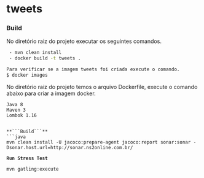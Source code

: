 # tweets

### Build
No diretório raiz do projeto executar os seguintes comandos.

```sh
 - mvn clean install
 - docker build -t tweets .

Para verificar se a imagem tweets foi criada execute o comando.
$ docker images

```

No diretório raiz do projeto temos o arquivo Dockerfile, execute o comando abaixo para criar 
a imagem docker.
```
Java 8
Maven 3
Lombok 1.16


**```Build```**
```java
mvn clean install -U jacoco:prepare-agent jacoco:report sonar:sonar -Dsonar.host.url=http://sonar.ns2online.com.br/
```

**```Run Stress Test```**
```java
mvn gatling:execute
```
